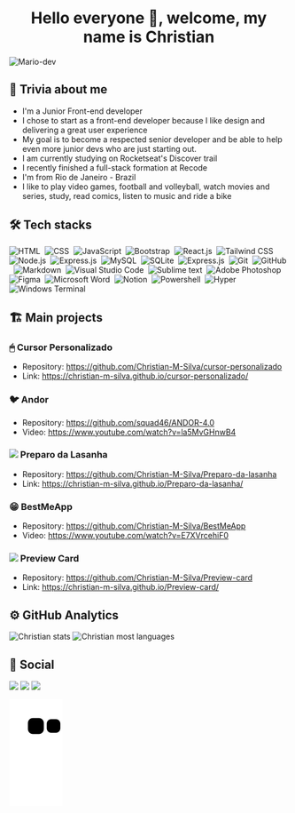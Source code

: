 <h1 align="center">Hello everyone 🖖, welcome, my name is Christian</h1>

<img  alt="Mario-dev" src="https://camo.githubusercontent.com/5dc6ee33381917e41fc9c4951799268998f11a9b864399bf79a0842e4f9b194d/68747470733a2f2f692e696d6775722e636f6d2f315a76566b44632e676966">

## 🤔 Trivia about me

- I'm a Junior Front-end developer
- I chose to start as a front-end developer because I like design and delivering a great user experience
- My goal is to become a respected senior developer and be able to help even more junior devs who are just starting out.
- I am currently studying on Rocketseat's Discover trail
- I recently finished a full-stack formation at Recode
-	I'm from Rio de Janeiro - Brazil
- I like to play video games, football and volleyball, watch movies and series, study, read comics, listen to music and ride a bike

## 🛠 Tech stacks

![HTML](https://img.shields.io/badge/HTML5-E34F26?style=for-the-badge&logo=html5&logoColor=white)&nbsp;
![CSS](https://img.shields.io/badge/CSS-239120?&style=for-the-badge&logo=css3&logoColor=white)&nbsp;
![JavaScript](https://img.shields.io/badge/JavaScript-F7DF1E?style=for-the-badge&logo=javascript&logoColor=black)&nbsp;
![Bootstrap](https://img.shields.io/badge/Bootstrap-563D7C?style=for-the-badge&logo=bootstrap&logoColor=white)&nbsp;
![React.js](https://img.shields.io/badge/React-20232A?style=for-the-badge&logo=react&logoColor=61DAFB)&nbsp;
![Tailwind CSS](https://img.shields.io/badge/Tailwind_CSS-38B2AC?style=for-the-badge&logo=tailwind-css&logoColor=white)&nbsp;
![Node.js](https://img.shields.io/badge/Node.js-43853D?style=for-the-badge&logo=node.js&logoColor=white)&nbsp;
![Express.js](https://img.shields.io/badge/Express.js-404D59?style=for-the-badge)&nbsp;
![MySQL](https://img.shields.io/badge/MySQL-005C84?style=for-the-badge&logo=mysql&logoColor=white)&nbsp;
![SQLite](https://img.shields.io/badge/SQLite-07405E?style=for-the-badge&logo=sqlite&logoColor=white)&nbsp;
![Express.js](https://img.shields.io/badge/Microsoft%20SQL%20Server-CC2927?style=for-the-badge&logo=microsoft%20sql%20server&logoColor=white)&nbsp;
![Git](https://img.shields.io/badge/GIT-E44C30?style=for-the-badge&logo=git&logoColor=white)&nbsp;
![GitHub](https://img.shields.io/badge/GitHub-100000?style=for-the-badge&logo=github&logoColor=white)&nbsp;
![Markdown](https://img.shields.io/badge/Markdown-000000?style=for-the-badge&logo=markdown&logoColor=white)&nbsp;
![Visual Studio Code](https://img.shields.io/badge/Visual_Studio_Code-0078D4?style=for-the-badge&logo=visual%20studio%20code&logoColor=white)&nbsp;
![Sublime text](https://img.shields.io/badge/sublime_text-%23575757.svg?&style=for-the-badge&logo=sublime-text&logoColor=important)&nbsp;
![Adobe Photoshop](https://img.shields.io/badge/Adobe%20Photoshop-31A8FF?style=for-the-badge&logo=Adobe%20Photoshop&logoColor=black)&nbsp;
![Figma](https://img.shields.io/badge/Figma-F24E1E?style=for-the-badge&logo=figma&logoColor=white)&nbsp;
![Microsoft Word](https://img.shields.io/badge/Microsoft_Word-2B579A?style=for-the-badge&logo=microsoft-word&logoColor=white)&nbsp;
![Notion](https://img.shields.io/badge/Notion-000000?style=for-the-badge&logo=notion&logoColor=white)&nbsp;
![Powershell](https://img.shields.io/badge/Powershell-2CA5E0?style=for-the-badge&logo=powershell&logoColor=white)&nbsp;
![Hyper](https://img.shields.io/badge/Hyper-000000?style=for-the-badge&logo=hyper&logoColor=white)&nbsp;
![Windows Terminal](https://img.shields.io/badge/windows%20terminal-4D4D4D?style=for-the-badge&logo=windows%20terminal&logoColor=white)&nbsp;

## 🏗 Main projects

### 🖱 Cursor Personalizado
 - Repository: https://github.com/Christian-M-Silva/cursor-personalizado
 - Link: https://christian-m-silva.github.io/cursor-personalizado/

### 🐦 Andor
 - Repository: https://github.com/squad46/ANDOR-4.0
 - Video: https://www.youtube.com/watch?v=la5MvGHnwB4

### <img height="20" src="https://user-images.githubusercontent.com/80538257/168588194-0925043a-b804-48b2-8f1c-f7ebbe621624.png"/> Preparo da Lasanha 
 - Repository: https://github.com/Christian-M-Silva/Preparo-da-lasanha
 - Link: https://christian-m-silva.github.io/Preparo-da-lasanha/

### 😁 BestMeApp
 - Repository: https://github.com/Christian-M-Silva/BestMeApp
 - Video: https://www.youtube.com/watch?v=E7XVrcehiF0

### <img height="20" src="https://user-images.githubusercontent.com/80538257/168589123-94865006-63dc-4f42-844f-8062765938d9.png"/> Preview Card
 - Repository: https://github.com/Christian-M-Silva/Preview-card
 - Link: https://christian-m-silva.github.io/Preview-card/

## ⚙️ GitHub Analytics
<div style="display: inline">
 <img height="130em" src="https://github-readme-stats.vercel.app/api?username=Christian-M-Silva&show_icons=true&theme=gotham&include_all_commits=true&count_private=true" alt="Christian stats"/>
 <img height="130em" src="https://github-readme-stats.vercel.app/api/top-langs/?username=Christian-M-Silva&layout=compact&langs_count=7&theme=github_dark" alt="Christian most languages"/>
</div>

## 📱 Social
<div style="display: inline">
    <a href="https://www.instagram.com/apredizti/" target="_blank"><img src="https://img.shields.io/badge/-Instagram-%23E4405F?style=for-the-badge&logo=instagram&logoColor=white" target="_blank"></a>
    <a href = "https://github.com/Christian-M-Silva"><img src="https://img.shields.io/badge/GitHub-100000?style=for-the-badge&logo=github&logoColor=white"></a>
    <a href="https://www.linkedin.com/in/christian-silva-83172621a" target="_blank"><img src="https://img.shields.io/badge/-LinkedIn-%230077B5?style=for-the-badge&logo=linkedin&logoColor=white" target="_blank"></a> 
 </div>
 
 ![Snake animation](https://github.com/Christian-M-Silva/Christian-M-Silva/blob/output/github-contribution-grid-snake.svg)
